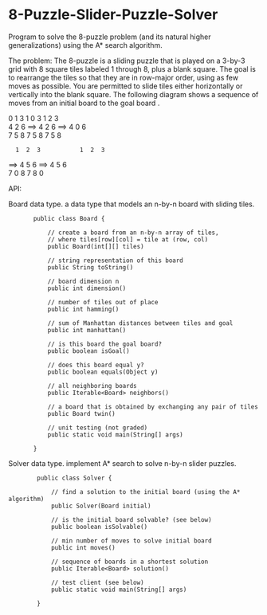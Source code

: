 # 8-Puzzle-Slider-Puzzle-Solver
 Program to solve the 8-puzzle problem (and its natural higher generalizations) using the A* search algorithm.


The problem: The 8-puzzle is a sliding puzzle that is played on a 3-by-3 grid with 8 square tiles labeled 1 through 8, plus a blank square. The goal is to rearrange the tiles so that they are in row-major order, using as few moves as possible. You are permitted to slide tiles either horizontally or vertically into the blank square. The following diagram shows a sequence of moves from an initial board  to the goal board .

0  1  3          1  0  3          1  2  3                                                                                             
4  2  6   ==>    4  2  6   ==>    4  0  6                                                                                         
7  5  8          7  5  8          7  5  8                                                                                                 

      1  2  3           1  2  3                                            
==>   4  5  6    ==>    4  5  6                                                                   
      7  0  8           7  8  0                                                                 


API:

Board data type. a data type that models an n-by-n board with sliding tiles.

           public class Board {

               // create a board from an n-by-n array of tiles,
               // where tiles[row][col] = tile at (row, col)
               public Board(int[][] tiles)

               // string representation of this board
               public String toString()

               // board dimension n
               public int dimension()

               // number of tiles out of place
               public int hamming()

               // sum of Manhattan distances between tiles and goal
               public int manhattan()

               // is this board the goal board?
               public boolean isGoal()

               // does this board equal y?
               public boolean equals(Object y)

               // all neighboring boards
               public Iterable<Board> neighbors()

               // a board that is obtained by exchanging any pair of tiles
               public Board twin()

               // unit testing (not graded)
               public static void main(String[] args)

           }
           
Solver data type. implement A* search to solve n-by-n slider puzzles.

            public class Solver {

                // find a solution to the initial board (using the A* algorithm)
                public Solver(Board initial)

                // is the initial board solvable? (see below)
                public boolean isSolvable()

                // min number of moves to solve initial board
                public int moves()

                // sequence of boards in a shortest solution
                public Iterable<Board> solution()

                // test client (see below) 
                public static void main(String[] args)

            }
